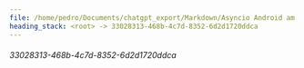 ```yaml
---
file: /home/pedro/Documents/chatgpt_export/Markdown/Asyncio Android am Integration.md
heading_stack: <root> -> 33028313-468b-4c7d-8352-6d2d1720ddca
---
```

###### 33028313-468b-4c7d-8352-6d2d1720ddca
